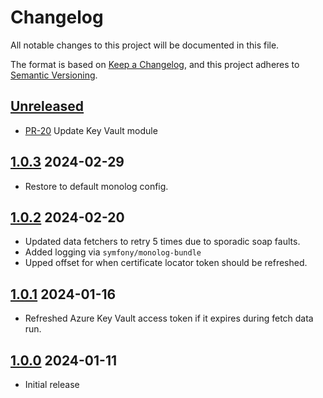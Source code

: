 # Changelog

All notable changes to this project will be documented in this file.

The format is based on [Keep a Changelog](https://keepachangelog.com/en/1.0.0/),
and this project adheres to [Semantic Versioning](https://semver.org/spec/v2.0.0.html).

## [Unreleased]

* [PR-20](https://github.com/itk-dev/serviceplatformen_organisation_api/pull/20)
  Update Key Vault module

## [1.0.3] 2024-02-29

* Restore to default monolog config.

## [1.0.2] 2024-02-20

* Updated data fetchers to retry 5 times due to sporadic soap faults.
* Added logging via `symfony/monolog-bundle`
* Upped offset for when certificate locator token should be refreshed.

## [1.0.1] 2024-01-16

* Refreshed Azure Key Vault access token if it expires during fetch data run.

## [1.0.0] 2024-01-11

* Initial release

[Unreleased]: https://github.com/itk-dev/serviceplatformen_organisation_api/compare/1.0.3...HEAD
[1.0.3]: https://github.com/itk-dev/serviceplatformen_organisation_api/compare/1.0.2...1.0.3
[1.0.2]: https://github.com/itk-dev/serviceplatformen_organisation_api/compare/1.0.1...1.0.2
[1.0.1]: https://github.com/itk-dev/serviceplatformen_organisation_api/compare/1.0.0...1.0.1
[1.0.0]: https://github.com/itk-dev/serviceplatformen_organisation_api/releases/tag/1.0.0
